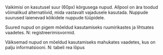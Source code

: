 Vaikimisi on kasutusel suur (60px) kõrgusega nupud. Allpool on ära toodud võimalikud alternatiivid, mida vastavalt vajadusele kasutada. Nuppude suurused laienevad kõikidele nuppude tüüpidele.

Suured nupud on pigem mõeldud kasutamiseks ruumirikastes ja lihtsates vaadetes. N: registreerimisvormid.

Väiksemad nupud on mõeldud kasutamiseks mahukates vaadetes, kus on palju informatsiooni. N: tabeli rea lõpus
